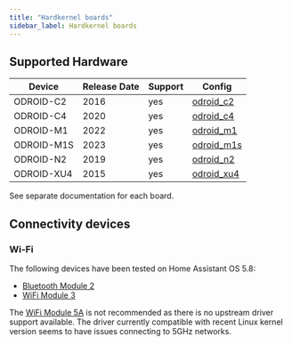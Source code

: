 ```yaml
---
title: "Hardkernel boards"
sidebar_label: Hardkernel boards
---
```


## Supported Hardware

| Device         | Release Date  | Support      | Config    |
|----------------|---------------|--------------|-----------|
| ODROID-C2      | 2016          | yes          | [odroid_c2](https://github.com/home-assistant/operating-system/tree/dev/buildroot-external/configs/odroid_c2_defconfig) |
| ODROID-C4      | 2020          | yes          | [odroid_c4](https://github.com/home-assistant/operating-system/tree/dev/buildroot-external/configs/odroid_c4_defconfig) |
| ODROID-M1      | 2022          | yes          | [odroid_m1](https://github.com/home-assistant/operating-system/tree/dev/buildroot-external/configs/odroid_m1_defconfig) |
| ODROID-M1S     | 2023          | yes          | [odroid_m1s](https://github.com/home-assistant/operating-system/tree/dev/buildroot-external/configs/odroid_m1s_defconfig)|
| ODROID-N2      | 2019          | yes          | [odroid_n2](https://github.com/home-assistant/operating-system/tree/dev/buildroot-external/configs/odroid_n2_defconfig) |
| ODROID-XU4     | 2015          | yes          | [odroid_xu4](https://github.com/home-assistant/operating-system/tree/dev/buildroot-external/configs/odroid_xu4_defconfig)|

See separate documentation for each board.

## Connectivity devices

### Wi-Fi

The following devices have been tested on Home Assistant OS 5.8:

- [Bluetooth Module 2](https://www.hardkernel.com/shop/bluetooth-module-2/)
- [WiFi Module 3](https://www.hardkernel.com/shop/wifi-module-3/)

The [WiFi Module 5A](https://www.hardkernel.com/shop/wifi-module-5a/) is not
recommended as there is no upstream driver support available. The driver
currently compatible with recent Linux kernel version seems to have issues
connecting to 5GHz networks.
